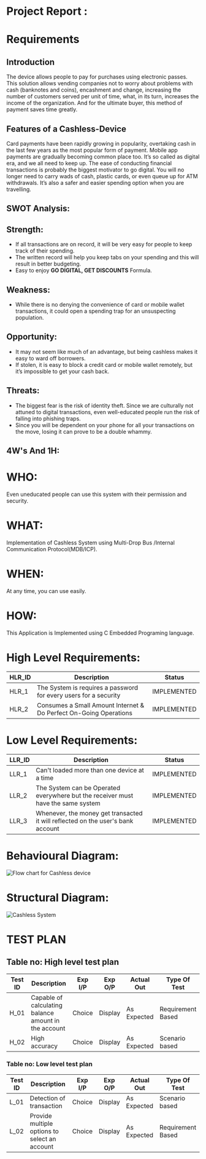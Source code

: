 
# Project Report :

# Requirements

## Introduction

The device allows people to pay for purchases using electronic passes. This solution allows vending companies not to worry about problems with cash (banknotes and coins), encashment and change, increasing the number of customers served per unit of time, what, in its turn, increases the income of the organization. And for the ultimate buyer, this method of payment saves time greatly.

## Features of a Cashless-Device

Card payments have been rapidly growing in popularity, overtaking cash in the last few years as the most popular form of payment. Mobile app payments are gradually becoming common place too. It’s so called as digital era, and we all need to keep up.
The ease of conducting financial transactions is probably the biggest motivator to go digital. You will no longer need to carry wads of cash, plastic cards, or even queue up for ATM withdrawals. It’s also a safer and easier spending option when you are travelling.

## SWOT Analysis:

## Strength:

* If all transactions are on record, it will be very easy for people to keep track of their spending.
* The written record will help you keep tabs on your spending and this will result in better budgeting.
* Easy to enjoy **GO DIGITAL, GET DISCOUNTS** Formula.

## Weakness:

* While there is no denying the convenience of card or mobile wallet transactions, it could open a spending trap for an unsuspecting population.

## Opportunity:

* It may not seem like much of an advantage, but being cashless makes it easy to ward off borrowers.
* If stolen, it is easy to block a credit card or mobile wallet remotely, but it’s impossible to get your cash back.


## Threats:

* The biggest fear is the risk of identity theft. Since we are culturally not attuned to digital transactions, even well-educated people run the risk of falling into phishing traps.
* Since you will be dependent on your phone for all your transactions on the move, losing it can prove to be a double whammy.

## 4W's And 1H:

# WHO:
Even uneducated people can use this system with their permission and security.

# WHAT:
Implementation of Cashless System using Multi-Drop Bus /Internal Communication Protocol(MDB/ICP).

# WHEN:
At any time, you can use easily.

# HOW:
This Application is Implemented using C Embedded Programing language.

# High Level Requirements:

| HLR_ID | 	Description | Status |
| ------ | ------ | ------ |
| HLR_1 |  The System is requires a password for every users for a security | IMPLEMENTED |
|  HLR_2 | Consumes a Small Amount Internet & Do Perfect On-Going Operations| IMPLEMENTED |

# Low Level Requirements:

| LLR_ID |Description | Status |
| ------ | ------ | ------ |
| LLR_1 | Can't loaded more than one device at a time| IMPLEMENTED |
|LLR_2 | The System can be Operated everywhere but the receiver must have the same system | IMPLEMENTED |	
|LLR_3 | Whenever, the money get transacted it will reflected on the user's bank account | IMPLEMENTED |


# Behavioural Diagram:

![Flow chart for Cashless device](https://user-images.githubusercontent.com/94515023/144427205-acfc5422-f23c-457f-80fb-b0c4394cb707.jpeg)

# Structural Diagram:

![Cashless System](https://user-images.githubusercontent.com/94515023/144428374-6a561985-aea0-4139-b48d-8b367440c32d.jpeg)



# TEST PLAN
## Table no: High level test plan
| Test ID |           Description       |      Exp I/P    |    Exp O/P   |   Actual Out  |   Type Of Test |
| --------| --------------------------- | --------------- | ------------ | ------------- | -------------- |
|  H_01   | Capable of calculating balance amount in the account | Choice  |  Display    |   As Expected | Requirement Based |
|  H_02   |      High accuracy     |  Choice  |    Display   |   As Expected | Scenario based |

### Table no: Low level test plan
| Test ID |           Description       |      Exp I/P    |    Exp O/P   |   Actual Out  |   Type Of Test |
| --------| --------------------------- | --------------- | ------------ | ------------- | -------------- |
|  L_01   | Detection of transaction | Choice | Display  | As Expected   | Scenario based |
|  L_02   | Provide multiple options to select an account | Choice | Display   | As Expected  | Requirement Based |

